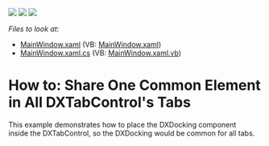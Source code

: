 <!-- default badges list -->
![](https://img.shields.io/endpoint?url=https://codecentral.devexpress.com/api/v1/VersionRange/128642224/21.1.5%2B)
[![](https://img.shields.io/badge/Open_in_DevExpress_Support_Center-FF7200?style=flat-square&logo=DevExpress&logoColor=white)](https://supportcenter.devexpress.com/ticket/details/T270999)
[![](https://img.shields.io/badge/📖_How_to_use_DevExpress_Examples-e9f6fc?style=flat-square)](https://docs.devexpress.com/GeneralInformation/403183)
<!-- default badges end -->
<!-- default file list -->
*Files to look at*:

* [MainWindow.xaml](./CS/DockingInWebBrowserInspiredApps/MainWindow.xaml) (VB: [MainWindow.xaml](./VB/DockingInWebBrowserInspiredApps/MainWindow.xaml))
* [MainWindow.xaml.cs](./CS/DockingInWebBrowserInspiredApps/MainWindow.xaml.cs) (VB: [MainWindow.xaml.vb](./VB/DockingInWebBrowserInspiredApps/MainWindow.xaml.vb))
<!-- default file list end -->
# How to: Share One Common Element in All DXTabControl's Tabs


This example demonstrates how to place the DXDocking component inside the DXTabControl, so the DXDocking would be common for all tabs.

<br/>



